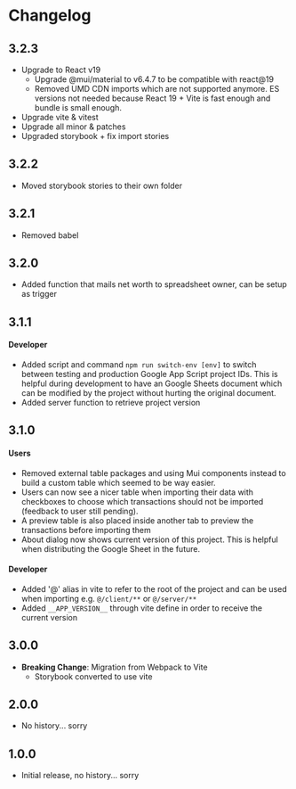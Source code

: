 # Changelog

## 3.2.3

- Upgrade to React v19
  - Upgrade @mui/material to v6.4.7 to be compatible with react@19
  - Removed UMD CDN imports which are not supported anymore. ES versions not needed because React 19 + Vite is fast enough and bundle is small enough.
- Upgrade vite & vitest
- Upgrade all minor & patches
- Upgraded storybook + fix import stories

## 3.2.2

- Moved storybook stories to their own folder

## 3.2.1

- Removed babel

## 3.2.0

- Added function that mails net worth to spreadsheet owner, can be setup as trigger

## 3.1.1

#### Developer

- Added script and command `npm run switch-env [env]` to switch between testing and production Google App Script project IDs. This is helpful during development to have an Google Sheets document which can be modified by the project without hurting the original document.
- Added server function to retrieve project version

## 3.1.0

#### Users

- Removed external table packages and using Mui components instead to build a custom table which seemed to be way easier.
- Users can now see a nicer table when importing their data with checkboxes to choose which transactions should not be imported (feedback to user still pending).
- A preview table is also placed inside another tab to preview the transactions before importing them
- About dialog now shows current version of this project. This is helpful when distributing the Google Sheet in the future.

#### Developer

- Added '@' alias in vite to refer to the root of the project and can be used when importing e.g. `@/client/**` or `@/server/**`
- Added `__APP_VERSION__` through vite define in order to receive the current version

## 3.0.0

- **Breaking Change**: Migration from Webpack to Vite
  - Storybook converted to use vite

## 2.0.0

- No history... sorry

## 1.0.0

- Initial release, no history... sorry
